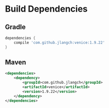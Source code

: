 # Build Dependencies


## Gradle

```groovy
dependencies {
    compile 'com.github.jlangch:venice:1.9.22'
}
```

## Maven

```xml
<dependencies>
    <dependency>
        <groupId>com.github.jlangch</groupId>
        <artifactId>venice</artifactId>
        <version>1.9.22</version>
    </dependency>
</dependencies>
```
